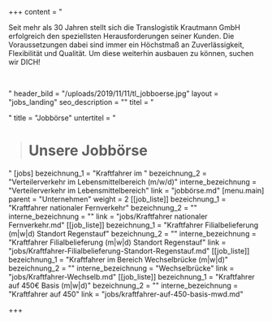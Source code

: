 +++
content = "<p>Seit mehr als 30 Jahren stellt sich die Translogistik Krautmann GmbH erfolgreich den speziellsten Herausforderungen seiner Kunden. Die Voraussetzungen dabei sind immer ein Höchstmaß an Zuverlässigkeit, Flexibilität und Qualität. Um diese weiterhin ausbauen zu können, suchen wir DICH!</p><p><strong><br></strong></p><p></p><p></p>"
header_bild = "/uploads/2019/11/11/tl_jobboerse.jpg"
layout = "jobs_landing"
seo_description = ""
titel = "<p></p>"
title = "Jobbörse"
untertitel = "<blockquote><h1>Unsere Jobbörse</h1></blockquote>"
[jobs]
bezeichnung_1 = "Kraftfahrer im "
bezeichnung_2 = "Verteilerverkehr im Lebensmittelbereich (m/w/d)"
interne_bezeichnung = "Verteilerverkehr im Lebensmittelbereich"
link = "jobbörse.md"
[menu.main]
parent = "Unternehmen"
weight = 2
[[job_liste]]
bezeichnung_1 = "Kraftfahrer nationaler Fernverkehr"
bezeichnung_2 = ""
interne_bezeichnung = ""
link = "jobs/Kraftfahrer nationaler Fernverkehr.md"
[[job_liste]]
bezeichnung_1 = "Kraftfahrer Filialbelieferung (m|w|d) Standort Regenstauf"
bezeichnung_2 = ""
interne_bezeichnung = "Kraftfahrer Filialbelieferung (m|w|d) Standort Regenstauf"
link = "jobs/Kraftfahrer-Filialbelieferung-Standort-Regenstauf.md"
[[job_liste]]
bezeichnung_1 = "Kraftfahrer im Bereich Wechselbrücke (m|w|d)"
bezeichnung_2 = ""
interne_bezeichnung = "Wechselbrücke"
link = "jobs/Kraftfahrer-Wechselb.md"
[[job_liste]]
bezeichnung_1 = "Kraftfahrer auf 450€ Basis (m|w|d)"
bezeichnung_2 = ""
interne_bezeichnung = "Kraftfahrer auf 450"
link = "jobs/kraftfahrer-auf-450-basis-mwd.md"

+++
